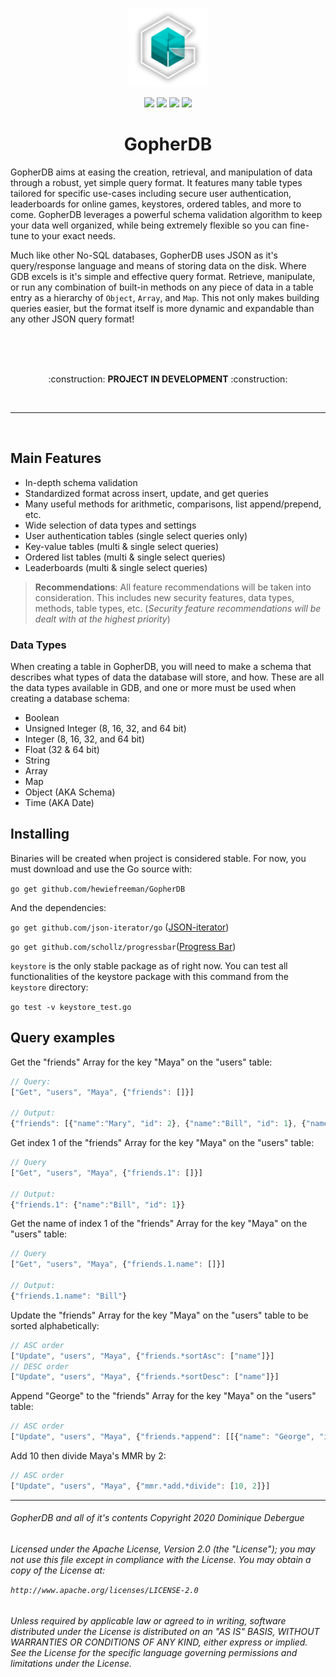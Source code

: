<p align="center"><img src="https://github.com/hewiefreeman/GopherDB/raw/master/logo.png" width="25%" height="25%"></p>
<p align="center"><a href="https://opensource.org/licenses/Apache-2.0"><img src="https://img.shields.io/badge/License-Apache%202.0-blue.svg"></a> <a href="https://godoc.org/github.com/hewiefreeman/GopherDB"><img src="https://godoc.org/github.com/hewiefreeman/GopherDB?status.svg"></a> <img src="https://img.shields.io/badge/version-ALPHA.1.0-yellow.svg"> <a href="https://goreportcard.com/report/github.com/hewiefreeman/GopherDB"><img src="https://goreportcard.com/badge/github.com/hewiefreeman/GopherDB?f=v101"></a></p>

<h1 align="center">GopherDB</h1>

GopherDB aims at easing the creation, retrieval, and manipulation of data through a robust, yet simple query format. It features many table types tailored for specific use-cases including secure user authentication, leaderboards for online games, keystores, ordered tables, and more to come. GopherDB leverages a powerful schema validation algorithm to keep your data well organized, while being extremely flexible so you can fine-tune to your exact needs.

Much like other No-SQL databases, GopherDB uses JSON as it's query/response language and means of storing data on the disk. Where GDB excels is it's simple and effective query format. Retrieve, manipulate, or run any combination of built-in methods on any piece of data in a table entry as a hierarchy of `Object`, `Array`, and `Map`. This not only makes building queries easier, but the format itself is more dynamic and expandable than any other JSON query format!

<br>
<br>
<br>

<p align="center">:construction: <b>PROJECT IN DEVELOPMENT</b> :construction:</p>

<br>
<hr>
<br>

## Main Features
  - In-depth schema validation
  - Standardized format across insert, update, and get queries
  - Many useful methods for arithmetic, comparisons, list append/prepend, etc.
  - Wide selection of data types and settings
  - User authentication tables (single select queries only)
  - Key-value tables (multi & single select queries)
  - Ordered list tables (multi & single select queries)
  - Leaderboards (multi & single select queries)
  
> **Recommendations**: All feature recommendations will be taken into consideration. This includes new security features, data types, methods, table types, etc. (*Security feature recommendations will be dealt with at the highest priority*)
  
### Data Types
When creating a table in GopherDB, you will need to make a schema that describes what types of data the database will store, and how. These are all the data types available in GDB, and one or more must be used when creating a database schema:

  - Boolean
  - Unsigned Integer (8, 16, 32, and 64 bit)
  - Integer (8, 16, 32, and 64 bit)
  - Float (32 & 64 bit)
  - String
  - Array
  - Map
  - Object (AKA Schema)
  - Time (AKA Date)
  
## Installing
Binaries will be created when project is considered stable. For now, you must download and use the Go source with:

  ```go get github.com/hewiefreeman/GopherDB```

And the dependencies:

 `go get github.com/json-iterator/go` ([JSON-iterator](https://github.com/json-iterator/go))

 `go get github.com/schollz/progressbar`([Progress Bar](https://github.com/schollz/progressbar))

`keystore` is the only stable package as of right now. You can test all functionalities of the keystore package with this command from the `keystore` directory:

 ```go test -v keystore_test.go```

## Query examples
 Get the "friends" Array for the key "Maya" on the "users" table:

  ``` javascript
  // Query:
["Get", "users", "Maya", {"friends": []}]

 // Output:
{"friends": [{"name":"Mary", "id": 2}, {"name":"Bill", "id": 1}, {"name":"Harry", "id": 0}]}
  ```
  
 Get index 1 of the "friends" Array for the key "Maya" on the "users" table:

  ``` javascript
 // Query
["Get", "users", "Maya", {"friends.1": []}]

 // Output:
{"friends.1": {"name":"Bill", "id": 1}}
  ```
 Get the name of index 1 of the "friends" Array for the key "Maya" on the "users" table:

  ``` javascript
 // Query
["Get", "users", "Maya", {"friends.1.name": []}]

 // Output:
{"friends.1.name": "Bill"}
  ```

 Update the "friends" Array for the key "Maya" on the "users" table to be sorted alphabetically:

  ``` javascript
 // ASC order
["Update", "users", "Maya", {"friends.*sortAsc": ["name"]}]
 // DESC order
["Update", "users", "Maya", {"friends.*sortDesc": ["name"]}]
  ```

 Append "George" to the "friends" Array for the key "Maya" on the "users" table:

  ``` javascript
 // ASC order
["Update", "users", "Maya", {"friends.*append": [[{"name": "George", "id": 43523}]]}]
  ```
 
 Add 10 then divide Maya's MMR by 2:

  ``` javascript
 // ASC order
["Update", "users", "Maya", {"mmr.*add.*divide": [10, 2]}]
  ```

<hr>

<h6>GopherDB and all of it's contents Copyright 2020 Dominique Debergue
<h6>Licensed under the Apache License, Version 2.0 (the "License"); you may not use this file except in compliance with the License. You may obtain a copy of the License at:

  `http://www.apache.org/licenses/LICENSE-2.0`

<h6>Unless required by applicable law or agreed to in writing, software distributed under the License is distributed on an "AS IS" BASIS, WITHOUT WARRANTIES OR CONDITIONS OF ANY KIND, either express or implied. See the License for the specific language governing permissions and limitations under the License.</h6>
